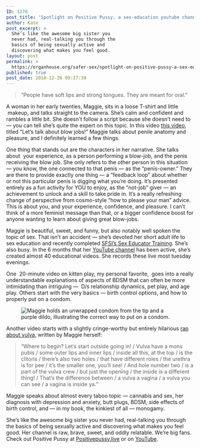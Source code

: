 ```yaml
---
ID: 1270
post_title: 'Spotlight on Positive Pussy, a sex-education youtube channel:'
author: Kate
post_excerpt: >
  She’s like the awesome big sister you
  never had, real-talking you through the
  basics of being sexually active and
  discovering what makes you feel good.
layout: post
permalink: >
  https://organhouse.org/safer-sex/spotlight-on-positive-pussy-a-sex-education-youtube-channel/
published: true
post_date: 2018-12-26 09:27:39
---
```

<!-- wp:quote -->
<blockquote class="wp-block-quote"><p>“People have soft lips and strong tongues. They are meant for oral.” </p></blockquote>
<!-- /wp:quote -->

<!-- wp:paragraph -->
<p>A woman in her early twenties, Maggie, sits in a loose T-shirt and <g class="gr_ gr_10 gr-alert gr_gramm gr_inline_cards gr_run_anim Style multiReplace" id="10" data-gr-id="10">little  </g><g class="gr_ gr_9 gr-alert gr_gramm gr_inline_cards gr_run_anim Punctuation only-del replaceWithoutSep" id="9" data-gr-id="9"><g class="gr_ gr_10 gr-alert gr_gramm gr_inline_cards gr_disable_anim_appear Style multiReplace" id="10" data-gr-id="10">makeup</g>,</g> and talks straight to the camera. She’s calm and confident and rambles a little bit. She doesn't follow a script because she doesn’t need to — you can tell she’s quite the expert on this topic. In this video  <a href="https://www.youtube.com/watch?v=M278eEBGSHU&amp;t=752s">this video</a>, titled “Let’s talk about blow jobs!” Maggie talks about penile anatomy and pleasure, and I definitely learned a few things.<br></p>
<!-- /wp:paragraph -->

<!-- wp:paragraph -->
<p>One thing that stands out are the characters in her narrative. She talks about &nbsp;your experience, as a person performing a blow-job, and the penis receiving the blow job. She only refers to the other person in this situation —&nbsp;you know, the one connected to that penis — as the “penis-owner.” They are there to provide exactly one thing —&nbsp;a “feedback loop” about whether or not this particular penis is digging what you’re doing. It’s presented entirely as a fun activity for YOU to enjoy, as the “not-job” giver — an achievement to unlock and a skill to take pride in. It’s a really refreshing change of perspective from cosmo-style “how to please your man” advice. This is about you, and your experience, confidence, and pleasure. I can’t think of a more feminist message than that, or a bigger confidence boost for anyone wanting to learn about giving great blow-jobs. <br></p>
<!-- /wp:paragraph -->

<!-- wp:paragraph -->
<p>Maggie is beautiful, sweet, and funny, but also notably well spoken the topic of sex. That isn’t an accident —&nbsp;she’s devoted her short adult life to sex education and recently completed <a href="http://sfsi.org/training/">SFSI’s Sex Educator Training</a>. She’s also busy. In the 6 months that her <a href="https://www.youtube.com/channel/UCHhg4rJv2WnvJ3zLVfSlgAA">YouTube channel</a> has been active, she’s created almost 40 educational videos. She records these live most tuesday evenings.<br></p>
<!-- /wp:paragraph -->

<!-- wp:paragraph -->
<p>One  20-minute video on kitten play, my personal favorite,  goes into <g class="gr_ gr_3 gr-alert gr_gramm gr_hide gr_inline_cards gr_run_anim Grammar multiReplace replaceWithoutSep replaceWithoutSep" id="3" data-gr-id="3">a really understandable explanations</g> of aspects of BDSM that can often be more intimidating than intriguing —  D/s relationship dynamics, pet play, and age play. Others start with the very basics — birth control options, and how to properly put on a condom.<br></p>
<!-- /wp:paragraph -->

<!-- wp:image {"id":1278} -->
<figure class="wp-block-image"><img src="https://organhouse.org/wp-content/uploads/2018/12/positive-pussy-additional-pic.jpg" alt="Maggie holds an unwrapped condom from the tip and a purple dildo, illustrating the correct way to put on a condom." class="wp-image-1278"/></figure>
<!-- /wp:image -->

<!-- wp:paragraph -->
<p>Another video starts with a slightly cringe-worthy but entirely hilarious <a href="https://www.youtube.com/watch?v=onSnuM19IEw">rap about vulva</a>, written by Maggie herself:<br></p>
<!-- /wp:paragraph -->

<!-- wp:quote -->
<blockquote class="wp-block-quote"><p>“Where to begin? Let’s start outside going in! / Vulva have a mons pubis / some outer lips and inner lips / inside all this, at the top / is the clitoris / there’s also two holes / that have different roles / the urethra is for pee / it’s the smaller one, you’ll see! / And hole number two / is a part of the vulva crew / but just the opening / the inside is a different thing! / That’s the difference between / a vulva a vagina / a vulva you can see / a vagina is inside ya.”  </p></blockquote>
<!-- /wp:quote -->

<!-- wp:paragraph -->
<p>Maggie speaks about almost every taboo topic —&nbsp;cannabis and sex, her diagnosis with depression and anxiety, butt plugs, BDSM, side effects of birth control, and —&nbsp;in my book, the kinkiest of all — monogamy.<br></p>
<!-- /wp:paragraph -->

<!-- wp:paragraph -->
<p>She’s like the awesome big sister you never had, real-talking you through the basics of being sexually active and discovering what makes you feel good. Her channel is raw, brave, sweet, and oddly relatable. We’re big fans. Check out Positive Pussy at <a href="https://positivepussy.live/">Positivepussy.live</a> or on <a href="https://www.youtube.com/channel/UCHhg4rJv2WnvJ3zLVfSlgAA">YouTube</a>.</p>
<!-- /wp:paragraph -->